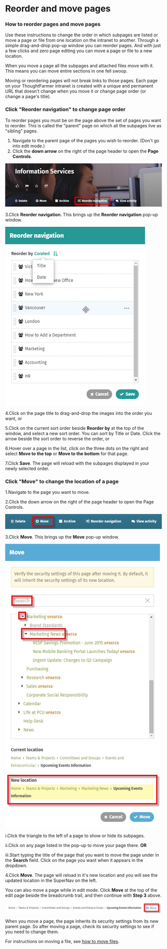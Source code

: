 # Reorder and move pages



### How to reorder pages and move pages

Use these instructions to change the order in which subpages are listed or move a page or file from one location on the intranet to another. Through a simple drag-and-drop pop-up window you can reorder pages. And with just a few clicks and zero page editing you can move a page or file to a new location.  
  
When you move a page all the subpages and attached files move with it. This means you can move entire sections in one fell swoop.  
  
Moving or reordering pages will not break links to those pages. Each page on your ThoughtFarmer intranet is created with a unique and permanent URL that doesn't change when you move it or change page order \(or change a page's title\).

### Click "Reorder navigation" to change page order

To reorder pages you must be on the page above the set of pages you want to reorder. This is called the "parent" page on which all the subpages live as "sibling" pages.

1. Navigate to the parent page of the pages you wish to reorder. \(Don't go into edit mode.\)
2. Click the **down arrow** on the right of the page header to open the **Page Controls**.

![](../../.gitbook/assets/1%20%2832%29.jpg)

3.Click **Reorder navigation**. This brings up the **Reorder navigation** pop-up window.

![](../../.gitbook/assets/8.7user102528roerderpages.png)



4.Click on the page title to drag-and-drop the images into the order you want, or

5.Click on the current sort order beside **Reorder by** at the top of the window, and select a new sort order. You can sort by Title or Date. Click the arrow beside the sort order to reverse the order, or

6.Hover over a page in the list, click on the three dots on the right and select **Move to the top** or **Move to the bottom** for that page.

7.Click **Save**. The page will reload with the subpages displayed in your newly selected order.

### Click "Move" to change the location of a page

1.Navigate to the page you want to move.

2.Click the down arrow on the right of the page header to open the Page Controls.

![](../../.gitbook/assets/2%20%2842%29.jpg)

3.Click **Move**. This brings up the **Move** pop-up window.  


![](../../.gitbook/assets/3%20%2835%29.jpg)



i.Click the triangle to the left of a page to show or hide its subpages.

ii.Click on any page listed in the pop-up to move your page there. **OR**

iii.Start typing the title of the page that you want to move the page under in the **Search** field. Click on the page you want when it appears in the dropdown.

4.Click **Move**. The page will reload in it's new location and you will see the updated location in the SuperNav on the left.

You can also move a page while in edit mode. Click **Move** at the top of the edit page beside the breadcrumb trail, and then continue with **Step 3** above.

![](../../.gitbook/assets/888.jpg)

When you move a page, the page inherits its security settings from its new parent page. So after moving a page, check its security settings to see if you need to change them.  
  
For instructions on moving a file, see [how to move files](../add-and-edit-files/attach-and-reorder-files.md).

